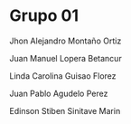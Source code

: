 # Grupo 01
Jhon Alejandro Montaño Ortiz 

Juan Manuel Lopera Betancur

Linda Carolina Guisao Florez

Juan Pablo Agudelo Perez

Edinson Stiben Sinitave Marin
